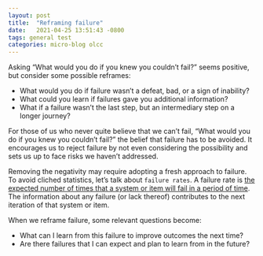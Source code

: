 ```yaml
---
layout: post
title:  "Reframing failure"
date:   2021-04-25 13:51:43 -0800
tags: general test
categories: micro-blog olcc
---
```


Asking “What would you do if you knew you couldn’t fail?” seems positive, but consider some possible reframes:

- What would you do if failure wasn’t a defeat, bad, or a sign of inability?
- What could you learn if failures gave you additional information?
- What if a failure wasn’t the last step, but an intermediary step on a longer journey?

For those of us who never quite believe that we can’t fail, “What would you do if you knew you couldn’t fail?” the belief that failure has to be avoided. It encourages us to reject failure by not even considering the possibility and sets us up to face risks we haven’t addressed. 

Removing the negativity may require adopting a fresh approach to failure. To avoid cliched statistics, let’s talk about `failure rates`. A failure rate is [the expected number of times that a system or item will fail in a period of time](https://www.sciencedirect.com/topics/engineering/failure-rate). The information about any failure (or lack thereof) contributes to the next iteration of that system or item.

When we reframe failure, some relevant questions become: 

- What can I learn from this failure to improve outcomes the next time?
- Are there failures that I can expect and plan to learn from in the future?